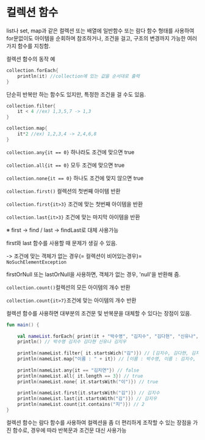 # 컬렉션 함수

list나 set, map과 같은 컬렉션 또는 배열에 일반함수 또는 람다 함수 형태를 사용하여 for문없이도 아이템을 순회하며 참조하거나, 조건을 걸고, 구조의 변경까지 가능한 여러가지 함수를 지칭함.

컬렉션 함수의 동작 예

```kotlin
collection.forEach{
    println(it) //collection에 있는 값을 순서대로 출력
}
```

단순히 반복만 하는 함수도 있지만, 특정한 조건을 걸 수도 있음.

```kotlin
collection.filter{
    it < 4 //ex) 1,3,5,7 -> 1,3
}
```

```kotlin
collection.map{
    it*2 //ex) 1,2,3,4 -> 2,4,6,8
}
```

`collection.any{it == 0}` 하나라도 조건에 맞으면 true

`collection.all{it == 0}`  모두 조건에 맞으면 true 

`collection.none{it == 0}` 하나도 조건에 맞지 않으면 true

`collection.first()` 컬렉션의 첫번째 아이템 반환

`collection.first{it>3}` 조건에 맞는 첫번째 아이템을 반환

`collection.last{it>3}` 조건에 맞는 마지막 아이템을 반환

※ first -> find / last -> findLast로 대체 사용가능

first와 last 함수를 사용할 때 문제가 생길 수 있음.

-> 조건에 맞는 객체가 없는 경우(= 컬렉션이 비어있는경우)= `NoSuchElementException`

firstOrNull 또는 lastOrNull을 사용하면, 객체가 없는 경우, 'null'을 반환해 줌.

`collection.count()`컬렉션의 모든 아이템의 개수 반환

`collection.count{it>7}`조건에 맞는 아이템의 개수 반환



컬렉션 함수를 사용하면 대부분의 조건문 및 반복문을 대체할 수 있다는 장점이 있음.

```kotlin
fun main() {
    
    val nameList.forEach{ print(it + "박수영", "김지수", "김다현", "신유나", "김지우")}
    println() // 박수영 김지수 김다현 신유나 김지우
    
    println(nameList.filter{ it.startsWich("김")}) // [김지수, 김다현, 김지우]
    println(nameList.map{"이름 : " + it}) // [이름 : 박수영, 이름 : 김지수, ...]
    
    println(nameList.any{it == "김지연"}) // false
    println(nameList.all{ it.length == 3}) // true
    println(nameList.none{ it.startsWith("이")}) // true
    
    println(nameList.first{it.startsWith("김")}) // 김지수
    println(nameList.last{it.startsWith("김")}) // 김지우
    println(nameList.count{it.contains("지")}) // 2
}
```

컬렉션 함수는 람다 함수를 사용하여 컬렉션을 좀 더 편리하게 조작할 수 있는 장점을 가진 함수로, 경우에 따라 반복문과 조건문 대신 사용가능